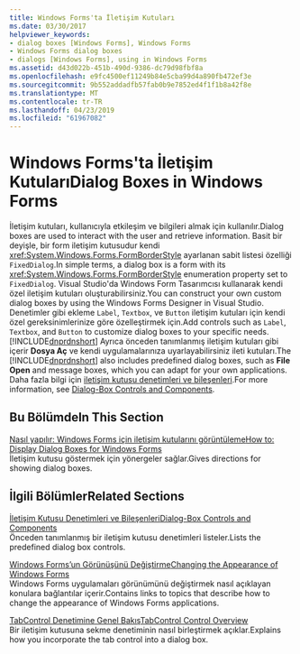 ```yaml
---
title: Windows Forms'ta İletişim Kutuları
ms.date: 03/30/2017
helpviewer_keywords:
- dialog boxes [Windows Forms], Windows Forms
- Windows Forms dialog boxes
- dialogs [Windows Forms], using in Windows Forms
ms.assetid: d43d022b-451b-490d-9386-dc79d98fbf8a
ms.openlocfilehash: e9fc4500ef11249b84e5cba99d4a890fb472ef3e
ms.sourcegitcommit: 9b552addadfb57fab0b9e7852ed4f1f1b8a42f8e
ms.translationtype: MT
ms.contentlocale: tr-TR
ms.lasthandoff: 04/23/2019
ms.locfileid: "61967082"
---
```

# <a name="dialog-boxes-in-windows-forms"></a><span data-ttu-id="7d8b8-102">Windows Forms'ta İletişim Kutuları</span><span class="sxs-lookup"><span data-stu-id="7d8b8-102">Dialog Boxes in Windows Forms</span></span>
<span data-ttu-id="7d8b8-103">İletişim kutuları, kullanıcıyla etkileşim ve bilgileri almak için kullanılır.</span><span class="sxs-lookup"><span data-stu-id="7d8b8-103">Dialog boxes are used to interact with the user and retrieve information.</span></span> <span data-ttu-id="7d8b8-104">Basit bir deyişle, bir form iletişim kutusudur kendi <xref:System.Windows.Forms.FormBorderStyle> ayarlanan sabit listesi özelliği `FixedDialog`.</span><span class="sxs-lookup"><span data-stu-id="7d8b8-104">In simple terms, a dialog box is a form with its <xref:System.Windows.Forms.FormBorderStyle> enumeration property set to `FixedDialog`.</span></span> <span data-ttu-id="7d8b8-105">Visual Studio'da Windows Form Tasarımcısı kullanarak kendi özel iletişim kutuları oluşturabilirsiniz.</span><span class="sxs-lookup"><span data-stu-id="7d8b8-105">You can construct your own custom dialog boxes by using the Windows Forms Designer in Visual Studio.</span></span> <span data-ttu-id="7d8b8-106">Denetimler gibi ekleme `Label`, `Textbox`, ve `Button` iletişim kutuları için kendi özel gereksinimlerinize göre özelleştirmek için.</span><span class="sxs-lookup"><span data-stu-id="7d8b8-106">Add controls such as `Label`, `Textbox`, and `Button` to customize dialog boxes to your specific needs.</span></span> <span data-ttu-id="7d8b8-107">[!INCLUDE[dnprdnshort](../../../includes/dnprdnshort-md.md)] Ayrıca önceden tanımlanmış iletişim kutuları gibi içerir **Dosya Aç** ve kendi uygulamalarınıza uyarlayabilirsiniz ileti kutuları.</span><span class="sxs-lookup"><span data-stu-id="7d8b8-107">The [!INCLUDE[dnprdnshort](../../../includes/dnprdnshort-md.md)] also includes predefined dialog boxes, such as **File Open** and message boxes, which you can adapt for your own applications.</span></span> <span data-ttu-id="7d8b8-108">Daha fazla bilgi için [iletişim kutusu denetimleri ve bileşenleri](./controls/dialog-box-controls-and-components-windows-forms.md).</span><span class="sxs-lookup"><span data-stu-id="7d8b8-108">For more information, see [Dialog-Box Controls and Components](./controls/dialog-box-controls-and-components-windows-forms.md).</span></span>  
  
## <a name="in-this-section"></a><span data-ttu-id="7d8b8-109">Bu Bölümde</span><span class="sxs-lookup"><span data-stu-id="7d8b8-109">In This Section</span></span>  
 [<span data-ttu-id="7d8b8-110">Nasıl yapılır: Windows Forms için iletişim kutularını görüntüleme</span><span class="sxs-lookup"><span data-stu-id="7d8b8-110">How to: Display Dialog Boxes for Windows Forms</span></span>](how-to-display-dialog-boxes-for-windows-forms.md)  
 <span data-ttu-id="7d8b8-111">İletişim kutusu göstermek için yönergeler sağlar.</span><span class="sxs-lookup"><span data-stu-id="7d8b8-111">Gives directions for showing dialog boxes.</span></span>  
  
## <a name="related-sections"></a><span data-ttu-id="7d8b8-112">İlgili Bölümler</span><span class="sxs-lookup"><span data-stu-id="7d8b8-112">Related Sections</span></span>  
 [<span data-ttu-id="7d8b8-113">İletişim Kutusu Denetimleri ve Bileşenleri</span><span class="sxs-lookup"><span data-stu-id="7d8b8-113">Dialog-Box Controls and Components</span></span>](./controls/dialog-box-controls-and-components-windows-forms.md)  
 <span data-ttu-id="7d8b8-114">Önceden tanımlanmış bir iletişim kutusu denetimleri listeler.</span><span class="sxs-lookup"><span data-stu-id="7d8b8-114">Lists the predefined dialog box controls.</span></span>  
  
 [<span data-ttu-id="7d8b8-115">Windows Forms’un Görünüşünü Değiştirme</span><span class="sxs-lookup"><span data-stu-id="7d8b8-115">Changing the Appearance of Windows Forms</span></span>](changing-the-appearance-of-windows-forms.md)  
 <span data-ttu-id="7d8b8-116">Windows Forms uygulamaları görünümünü değiştirmek nasıl açıklayan konulara bağlantılar içerir.</span><span class="sxs-lookup"><span data-stu-id="7d8b8-116">Contains links to topics that describe how to change the appearance of Windows Forms applications.</span></span>  
  
 [<span data-ttu-id="7d8b8-117">TabControl Denetimine Genel Bakış</span><span class="sxs-lookup"><span data-stu-id="7d8b8-117">TabControl Control Overview</span></span>](./controls/tabcontrol-control-overview-windows-forms.md)  
 <span data-ttu-id="7d8b8-118">Bir iletişim kutusuna sekme denetiminin nasıl birleştirmek açıklar.</span><span class="sxs-lookup"><span data-stu-id="7d8b8-118">Explains how you incorporate the tab control into a dialog box.</span></span>
